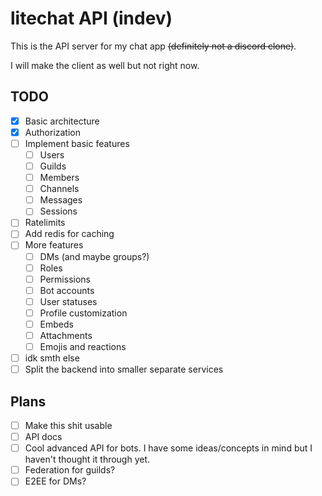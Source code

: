 # litechat API (indev)

This is the API server for my chat app ~~(definitely not a discord clone)~~.

I will make the client as well but not right now.

## TODO

- [x] Basic architecture
- [x] Authorization
- [ ] Implement basic features
  * [ ] Users
  * [ ] Guilds
  * [ ] Members
  * [ ] Channels
  * [ ] Messages
  * [ ] Sessions
- [ ] Ratelimits
- [ ] Add redis for caching
- [ ] More features
  * [ ] DMs (and maybe groups?)
  * [ ] Roles
  * [ ] Permissions
  * [ ] Bot accounts
  * [ ] User statuses
  * [ ] Profile customization
  * [ ] Embeds
  * [ ] Attachments
  * [ ] Emojis and reactions
- [ ] idk smth else
- [ ] Split the backend into smaller separate services

## Plans

- [ ] Make this shit usable
- [ ] API docs
- [ ] Cool advanced API for bots. I have some ideas/concepts in mind but I haven't thought it through yet.
- [ ] Federation for guilds?
- [ ] E2EE for DMs?